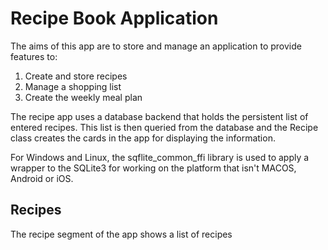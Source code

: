 # Recipe Book Application

The aims of this app are to store and manage an application to provide features to:

1. Create and store recipes 
2. Manage a shopping list
3. Create the weekly meal plan

The recipe app uses a database backend that holds the persistent list of entered recipes. This list is then queried from the database and the Recipe class creates the cards in the app for displaying the information. 

For Windows and Linux, the sqflite_common_ffi library is used to apply a wrapper to the SQLite3 for working on the platform that isn't MACOS, Android or iOS. 

## Recipes

The recipe segment of the app shows a list of recipes